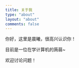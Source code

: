 ```yaml
---
title: 关于我
type: "about"
layout: "about"
comments: false
---
```


你好，这里是晨曦，很高兴认识你！

目前是一位在学计算机的蒟蒻~

欢迎讨论问题！
